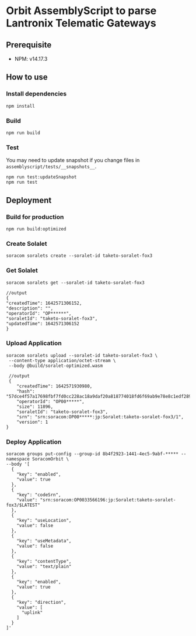 # Orbit AssemblyScript to parse Lantronix Telematic Gateways

## Prerequisite

- NPM: v14.17.3

## How to use

### Install dependencies

```
npm install
```

### Build

```
npm run build
```

### Test

You may need to update snapshot if you change files in `assemblyscript/tests/__snapshots__`.

```
npm run test:updateSnapshot
npm run test
```

## Deployment

### Build for production

```
npm run build:optimized
```

### Create Solalet

```
soracom soralets create --soralet-id taketo-soralet-fox3
```

### Get Solalet

```
soracom soralets get --soralet-id taketo-soralet-fox3

//output
{
"createdTime": 1642571306152,
"description": "",
"operatorId": "OP******",
"soraletId": "taketo-soralet-fox3",
"updatedTime": 1642571306152
}
```

### Upload Application

```
soracom soralets upload --soralet-id taketo-soralet-fox3 \
 --content-type application/octet-stream \
 --body @build/soralet-optimized.wasm

 //output
 {
	"createdTime": 1642571930980,
	"hash": "57dce4f57a17698fbf7fd0cc228ac18a9daf20a818774018fd6f69ab9e78e8c1edf289723ac5cf5119cf9c5ddc07b7727e578*****",
	"operatorId": "OP00*****",
	"size": 11896,
	"soraletId": "taketo-soralet-fox3",
	"srn": "srn:soracom:OP00*****:jp:Soralet:taketo-soralet-fox3/1",
	"version": 1
}
```

### Deploy Application

```
soracom groups put-config --group-id 8b4f2923-1441-4ec5-9abf-***** --namespace SoracomOrbit \
--body '[
  {
    "key": "enabled",
    "value": true
  },
  {
    "key": "codeSrn",
    "value": "srn:soracom:OP0033566196:jp:Soralet:taketo-soralet-fox3/$LATEST"
  },
  {
    "key": "useLocation",
    "value": false
  },
  {
    "key": "useMetadata",
    "value": false
  },
  {
    "key": "contentType",
    "value": "text/plain"
  },
  {
    "key": "enabled",
    "value": true
  },
  {
    "key": "direction",
    "value": [
      "uplink"
    ]
  }
]'
```
